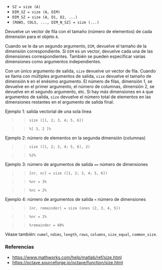 - `SZ = size (A)`
- `DIM_SZ = size (A, DIM)`
- `DIM_SZ = size (A, D1, D2, ...)`
- `[ROWS, COLS, ..., DIM_N_SZ] = size (...)`

Devuelve un vector de fila con el tamaño (número de elementos) de cada
dimensión para el objeto `A`.

Cuando se le da un segundo argumento, `DIM`, devuelve el tamaño de la dimensión
correspondiente. Si `DIM` es un vector, devuelve cada una de las dimensiones
correspondientes. También se pueden especificar varias dimensiones como
argumentos independientes.

Con un único argumento de salida, `size` devuelve un vector de fila. Cuando se
llama con múltiples argumentos de salida, `size` devuelve el tamaño de
dimensión `N` en el enésimo argumento. El número de filas, dimensión 1, se
devuelve en el primer argumento, el número de columnas, dimensión 2, se
devuelve en el segundo argumento, etc. Si hay más dimensiones en `A` que
argumentos de salida, `size` devuelve el número total de elementos en las
dimensiones restantes en el argumento de salida final.

Ejemplo 1: salida vectorial de una sola línea

> > `size ([1, 2; 3, 4; 5, 6])`

> > `%[ 3, 2 ]%`

Ejemplo 2: número de elementos en la segunda dimensión (columnas)

> > `size ([1, 2; 3, 4; 5, 6], 2)`

> > `%2%`

Ejemplo 3: número de argumentos de salida `==` número de dimensiones

> > `[nr, nc] = size ([1, 2; 3, 4; 5, 6])`

> > `%nr = 3%`

> > `%nc = 2%`

Ejemplo 4: número de argumentos de salida `<` número de dimensiones

> > `[nr, remainder] = size (ones (2, 3, 4, 5))`

> > `%nr = 2%`

> > `%remainder = 60%`

Véase también: `numel`, `ndims`, `length`, `rows`, `columns`, `size_equal`,
`common_size`.

### Referencias

- https://www.mathworks.com/help/matlab/ref/size.html
- https://octave.sourceforge.io/octave/function/size.html
